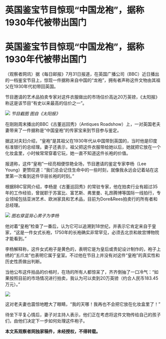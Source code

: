 # 英国鉴宝节目惊现“中国龙袍”，据称1930年代被带出国门

# 英国鉴宝节目惊现“中国龙袍”，据称1930年代被带出国门

（观察者网讯）据《每日邮报》7月31日报道，在英国广播公司（BBC）近日播出的一档鉴宝节目上，惊现一件据称来自中国的“龙袍”，拥有者声称这件文物由其祖父在1930年代初带回英国。

节目邀请的艺术品拍卖专家对这件衣服做出的市场估价高达20万英镑，《太阳报》称这是该节目“有史以来最高的估价之一”。

![](https://inews.gtimg.com/newsapp_bt/0/15815556774/1000) _节目截图 图自《太阳报》_

在刚刚周末播出的BBC《古董巡回秀》（Antiques Roadshow）上，一对英国老夫妻带来了一件据称是“中国皇袍”的传家宝来到节目参与鉴定。

据这对夫妇介绍，“皇袍”是其祖父在1930年代从中国带到英国的，当时他是印度标准银行的总经理。妻子还表示，祖父把这件衣服带给她以后，她就把它放在一个化妆盒里，小时候常常穿着它玩，她一直不知道这件长袍的价值。

报道称，这件“皇袍”一经亮相便惊艳全场，节目邀请的鉴定专家李杨（Lee
Young）更赞叹道：“我们总会记住生命中的一些时刻，就像我永远会记着站在这里第一次看到这件华丽长袍的时刻。”

根据BBC官网介绍，李杨是《古董巡回秀》的常驻专家，他在拍卖行业有超过35年的工作经验，曾就职于苏富比、富艺斯、弗里曼、礼昂腾博等国际一线拍行，专业领域包括亚洲艺术、欧洲家具和艺术品，目前为Dore&Rees拍卖行的所有者和总经理。

![](https://inews.gtimg.com/newsapp_bt/0/15815556775/1000) _图右穿蓝背心男子为李杨_

他对着“皇袍”检查了一番后，认为它可以追溯到18世纪，并表示它肯定来自于皇家，“这是一件女式长袍，1750年的长袍确实非常罕见，必须去北京和故宫博物院才能看到。”

李杨解释称，这件女式袍子是黄色的，表明它是为皇后或贵妃设计制作的，袍子上绣的“五爪龙”也表明它属于皇室。不过他在节目上并没有对这件“皇袍”的真实性和历史性质做出判断。

当他公布这件拍品的价格时，在场的所有人都惊呆了，齐齐倒抽了一口冷气：“如果按照目前的市场情况进行拍卖，我认为可以卖到20万英镑（约合人民币183.45万元）。”

![](https://inews.gtimg.com/newsapp_bt/0/15815556776/1000)

这对老夫妻也震惊地瞪大了眼睛，“我的天哪！我再也不会把它放在化妆盒里了！”

待坐下平复心情后，妻子对主持人表示，他们正在考虑将这件文物传给自己的孩子们，由他们决定下一步如何处理这件袍子。

**本文系观察者网独家稿件，未经授权，不得转载。**

